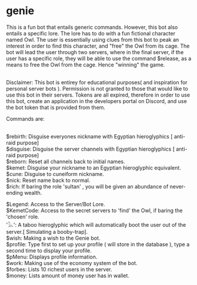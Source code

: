 # genie
This is a fun bot that entails generic commands. However, this bot also entails a specific lore. The lore has to do with a fun fictional character named Owl. The user is essentially using clues from this bot to peak an interest in order to find this character, and "free" the Owl from its cage. The bot will lead the user through two servers, where in the final server, if the user has a specific role, they will be able to use the command $release, as a means to free the Owl from the cage. Hence "winning" the game. <br /> <br />

Disclaimer: This bot is entirey for educational purposes( and inspiration for personal server bots ). Permission is not granted to those that would like to use this bot in their servers. Tokens are all expired, therefore in order to use this bot, create an application in the developers portal on Discord, and use the bot token that is provided from them. 
 
Commands are: <br /> <br /> 

$rebirth: Disguise everyones nickname with Egyptian hieroglyphics [ anti-raid purpose] <br />
$disguise: Disguise the server channels with Egyptian hieroglyphics [ anti-raid purpose] <br />
$reborn: Reset all channels back to initial names. <br /> 
$kemet: Disguise your nickname to an Egyptian hieroglyphic equivalent.  <br /> 
$cune: Disguise to cuneiform nickname.  <br />
$nick: Reset name back to normal.  <br />
$rich: If baring the role 'sultan' , you will be given an abundance of never-ending wealth.  <br />

$Legend: Access to the Server/Bot Lore.  <br />
$KemetCode: Access to the secret servers to 'find' the Owl, if baring the 'chosen' role.  <br />
'𓅓': A taboo hieroglyphic which will automatically boot the user out of the server.[ Simulating a booby-trap].  <br />
$wish: Making a wish to the Genie bot.  <br /> 
$profile: Type first to set up your profile ( will store in the database ), type a second time to display your profile.  <br />
$pMenu: Displays profile information.  <br />
$work: Making use of the economy system of the bot.  <br />
$forbes: Lists 10 richest users in the server.  <br /> 
$money: Lists amount of money user has in wallet.  <br />
 
